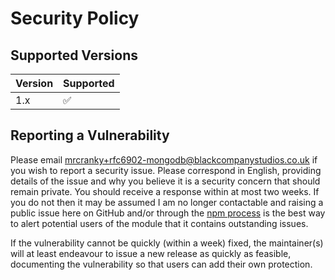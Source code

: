# Security Policy

## Supported Versions

| Version | Supported          |
| ------- | ------------------ |
| 1.x     | :white_check_mark: |

## Reporting a Vulnerability

Please email [mrcranky+rfc6902-mongodb@blackcompanystudios.co.uk](mailto:mrcranky+rfc6902-mongodb@blackcompanystudios.co.uk) if you wish to report a security issue.
Please correspond in English, providing details of the issue and why you believe it is a security concern that should remain private.
You should receive a response within at most two weeks. If you do not then it may be assumed I am no longer contactable and raising a public issue here on GitHub
and/or through the [npm process](https://blog.npmjs.org/post/179430064885/writing-quality-vulnerability-reports.html) is the best way to alert potential users of
the module that it contains outstanding issues.

If the vulnerability cannot be quickly (within a week) fixed, the maintainer(s) will at least endeavour to issue a new release as quickly as feasible, documenting 
the vulnerability so that users can add their own protection.
